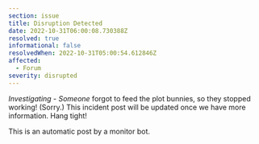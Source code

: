 ```yaml
---
section: issue
title: Disruption Detected
date: 2022-10-31T06:00:08.730388Z
resolved: true
informational: false
resolvedWhen: 2022-10-31T05:00:54.612846Z
affected:
  - Forum
severity: disrupted
---
```

*Investigating* - _Someone_ forgot to feed the plot bunnies, so they stopped working! (Sorry.) This incident post will be updated once we have more information. Hang tight!

This is an automatic post by a monitor bot.
        